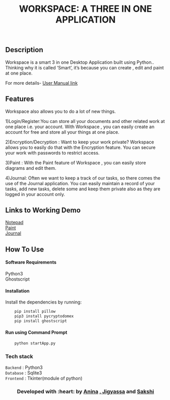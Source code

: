 <h1 align = 'center'>WORKSPACE: A THREE IN ONE APPLICATION</h1>
<br>

## Description ##

Workspace is a smart 3 in one Desktop Application built using Python..
Thinking why it is called ‘Smart’, it’s because you can create , edit and paint at one place.

<p>
For more details-
<a href="https://docs.google.com/document/d/1LdgY1ZZUIRn6PmGC436N0veKylZUyKWu4a_pkZJxp3c/edit?ts=5eb16a73#">
User Manual link 
</a>
</p>

## Features ##
Workspace also allows you to do a lot of new things.

1)Login/Register:You can store all your documents and other related work at one place i.e. your account.
With Workspace , you can easily create an account for free and store all your things at one place.

2)Encryption/Decryption : Want to keep your work private? Workspace allows you to easily do that with the Encryption feature.
You can secure your work with passwords to restrict access.

3)Paint : With the Paint feature of Workspace , you can easily store diagrams and edit them.

4)Journal: Often we want to keep a track of our tasks, so there comes the use of the Journal application.
You can easily maintain a record of your tasks, add new tasks, delete some and keep them private also as they are logged in your
account only.

## Links to Working Demo ##
<a href="https://drive.google.com/open?id=1KhFHr0POrpcdDLyxmiYjFrjdDchQ2dEf">
Notepad
</a>
<br>
<a href="https://drive.google.com/file/d/1ZO24JblKM35Pim56SlFh658SjmF6Rlel/view?usp=sharing">
Paint
</a>
<br>
<a href="https://drive.google.com/open?id=1mzlh8hAd1YntmXnD1AnCVU5tID2fH7YJ">
Journal 
</a>
<br>

## How To Use
#### Software Requirements
Python3<br>
Ghostscript

#### Installation
Install the dependencies by running:
```html  
    pip install pillow
    pip3 install pycryptodomex
    pip install ghostscript
```

#### Run using Command Prompt

```html
    python startApp.py
```

###             Tech stack
`Backend` : Python3  <br>
`Database` : Sqlite3 <br>
`Frontend` : Tkinter(module of python)  <br>

<h3 align="center"><b>Developed with :heart: by <a href="">Anina</a> ,<a href=""> Jigyassa</a> and <a href="">Sakshi</a></b></h1>

